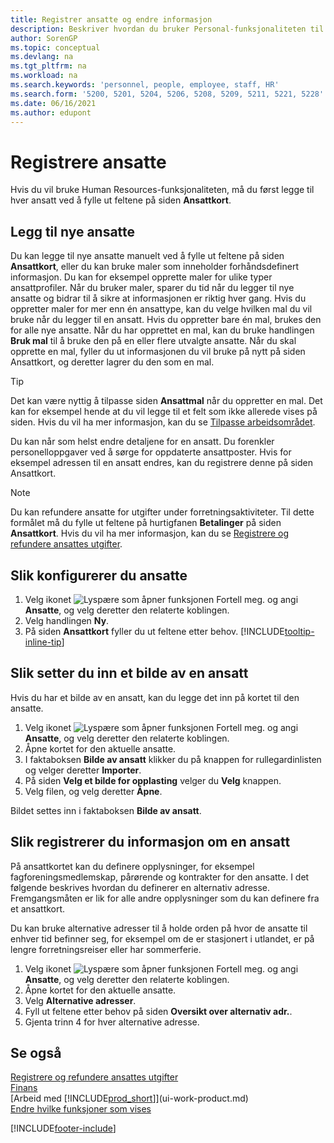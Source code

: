 ```yaml
---
title: Registrer ansatte og endre informasjon
description: Beskriver hvordan du bruker Personal-funksjonaliteten til å registrere nye ansatte eller redigere ansattinformasjon for eksisterende ansatte.
author: SorenGP
ms.topic: conceptual
ms.devlang: na
ms.tgt_pltfrm: na
ms.workload: na
ms.search.keywords: 'personnel, people, employee, staff, HR'
ms.search.form: '5200, 5201, 5204, 5206, 5208, 5209, 5211, 5221, 5228'
ms.date: 06/16/2021
ms.author: edupont
---
```

# Registrere ansatte

Hvis du vil bruke Human Resources-funksjonaliteten, må du først legge til hver ansatt ved å fylle ut feltene på siden **Ansattkort**.

## Legg til nye ansatte

Du kan legge til nye ansatte manuelt ved å fylle ut feltene på siden **Ansattkort**, eller du kan bruke maler som inneholder forhåndsdefinert informasjon. Du kan for eksempel opprette maler for ulike typer ansattprofiler. Når du bruker maler, sparer du tid når du legger til nye ansatte og bidrar til å sikre at informasjonen er riktig hver gang. Hvis du oppretter maler for mer enn én ansattype, kan du velge hvilken mal du vil bruke når du legger til en ansatt. Hvis du oppretter bare én mal, brukes den for alle nye ansatte. Når du har opprettet en mal, kan du bruke handlingen **Bruk mal** til å bruke den på en eller flere utvalgte ansatte. Når du skal opprette en mal, fyller du ut informasjonen du vil bruke på nytt på siden Ansattkort, og deretter lagrer du den som en mal.

> [!TIP]
> Det kan være nyttig å tilpasse siden **Ansattmal** når du oppretter en mal. Det kan for eksempel hende at du vil legge til et felt som ikke allerede vises på siden. Hvis du vil ha mer informasjon, kan du se [Tilpasse arbeidsområdet](ui-personalization-user.md#to-start-personalizing-a-page-through-the-personalizing-banner).

Du kan når som helst endre detaljene for en ansatt. Du forenkler personelloppgaver ved å sørge for oppdaterte ansattposter. Hvis for eksempel adressen til en ansatt endres, kan du registrere denne på siden Ansattkort.

> [!NOTE]  
> Du kan refundere ansatte for utgifter under forretningsaktiviteter. Til dette formålet må du fylle ut feltene på hurtigfanen **Betalinger** på siden **Ansattkort**. Hvis du vil ha mer informasjon, kan du se [Registrere og refundere ansattes utgifter](finance-how-record-reimburse-employee-expenses.md).

## Slik konfigurerer du ansatte

1. Velg ikonet ![Lyspære som åpner funksjonen Fortell meg.](media/ui-search/search_small.png "Fortell hva du vil gjøre") og angi **Ansatte**, og velg deretter den relaterte koblingen.
2. Velg handlingen **Ny**.
3. På siden **Ansattkort** fyller du ut feltene etter behov. [!INCLUDE[tooltip-inline-tip](includes/tooltip-inline-tip_md.md)]

## Slik setter du inn et bilde av en ansatt

Hvis du har et bilde av en ansatt, kan du legge det inn på kortet til den ansatte.

1. Velg ikonet ![Lyspære som åpner funksjonen Fortell meg.](media/ui-search/search_small.png "Fortell hva du vil gjøre") og angi **Ansatte**, og velg deretter den relaterte koblingen.
2. Åpne kortet for den aktuelle ansatte.
3. I faktaboksen **Bilde av ansatt** klikker du på knappen for rullegardinlisten og velger deretter **Importer**.
4. På siden **Velg et bilde for opplasting** velger du **Velg** knappen.
5. Velg filen, og velg deretter **Åpne**.

Bildet settes inn i faktaboksen **Bilde av ansatt**.

## Slik registrerer du informasjon om en ansatt

På ansattkortet kan du definere opplysninger, for eksempel fagforeningsmedlemskap, pårørende og kontrakter for den ansatte. I det følgende beskrives hvordan du definerer en alternativ adresse. Fremgangsmåten er lik for alle andre opplysninger som du kan definere fra et ansattkort.

Du kan bruke alternative adresser til å holde orden på hvor de ansatte til enhver tid befinner seg, for eksempel om de er stasjonert i utlandet, er på lengre forretningsreiser eller har sommerferie.

1. Velg ikonet ![Lyspære som åpner funksjonen Fortell meg.](media/ui-search/search_small.png "Fortell hva du vil gjøre") og angi **Ansatte**, og velg deretter den relaterte koblingen.
2. Åpne kortet for den aktuelle ansatte.
3. Velg **Alternative adresser**.
4. Fyll ut feltene etter behov på siden **Oversikt over alternativ adr.**.
5. Gjenta trinn 4 for hver alternative adresse.

## Se også

[Registrere og refundere ansattes utgifter](finance-how-record-reimburse-employee-expenses.md)  
[Finans](finance.md)  
[Arbeid med [!INCLUDE[prod_short](includes/prod_short.md)]](ui-work-product.md)  
[Endre hvilke funksjoner som vises](ui-experiences.md)


[!INCLUDE[footer-include](includes/footer-banner.md)]